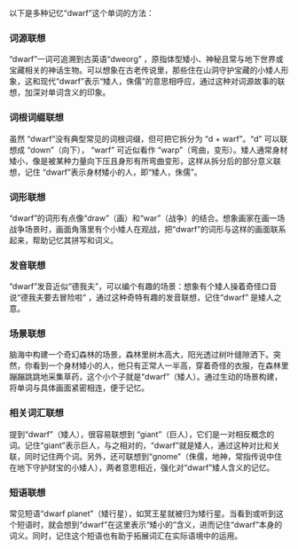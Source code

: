 以下是多种记忆“dwarf”这个单词的方法：

### 词源联想
“dwarf”一词可追溯到古英语“dweorg” ，原指体型矮小、神秘且常与地下世界或宝藏相关的神话生物。可以想象在古老传说里，那些住在山洞守护宝藏的小矮人形象，这和现代“dwarf”表示“矮人，侏儒”的意思相呼应，通过这种对词源故事的联想，加深对单词含义的印象。

### 词根词缀联想
虽然 “dwarf”没有典型常见的词根词缀，但可把它拆分为 “d + warf”。“d” 可以联想成 “down”（向下）， “warf” 可近似看作 “warp”（弯曲，变形）。矮人通常身材矮小，像是被某种力量向下压且身形有所弯曲变形，这样从拆分后的部分意义联想，记住 “dwarf”表示身材矮小的人，即“矮人，侏儒”。

### 词形联想
“dwarf”的词形有点像“draw”（画）和“war”（战争）的结合。想象画家在画一场战争场景时，画面角落里有个小矮人在观战，把“dwarf”的词形与这样的画面联系起来，帮助记忆其拼写和词义。

### 发音联想
“dwarf”发音近似“德我夫”，可以编个有趣的场景：想象有个矮人操着奇怪口音说“德我夫要去冒险啦” ，通过这种奇特有趣的发音联想，记住“dwarf” 是矮人之意。

### 场景联想
脑海中构建一个奇幻森林的场景，森林里树木高大，阳光透过树叶缝隙洒下。突然，你看到一个身材矮小的人，他只有正常人一半高，穿着奇怪的衣服，在森林里蹦蹦跳跳地采集草药，这个小个子就是“dwarf”（矮人）。通过生动的场景构建，将单词与具体画面紧密相连，便于记忆。

### 相关词汇联想
提到“dwarf”（矮人），很容易联想到 “giant”（巨人），它们是一对相反概念的词。记住“giant”表示巨人，与之相对的，“dwarf”就是矮人，通过这种对比和关联，同时记住两个词。另外，还可联想到“gnome”（侏儒，地神，常指传说中住在地下守护财宝的小矮人），两者意思相近，强化对“dwarf”矮人含义的记忆。

### 短语联想
常见短语“dwarf planet”（矮行星），如冥王星就被归为矮行星。当看到或听到这个短语时，就会想到“dwarf”在这里表示“矮小的”含义，进而记住“dwarf”本身的词义。同时，记住这个短语也有助于拓展词汇在实际语境中的运用。 